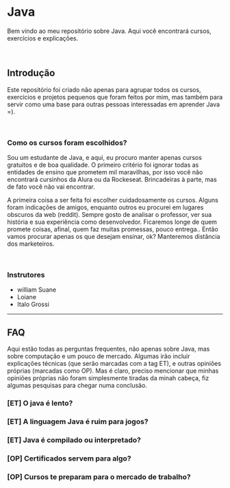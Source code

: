 # Java
Bem vindo ao meu repositório sobre Java. Aqui você encontrará cursos, exercícios e explicações.

</br>

## Introdução
Este repositório foi criado não apenas para agrupar todos os cursos, exercícios e projetos pequenos que foram feitos por mim, mas também para servir como uma base para outras pessoas interessadas em aprender Java =).

</br>

### Como os cursos foram escolhidos?
Sou um estudante de Java, e aqui, eu procuro manter apenas cursos gratuitos e de boa qualidade. 
O primeiro critério foi ignorar todas as entidades de ensino que prometem mil maravilhas, por isso você não encontrará cursinhos da Alura ou da Rockeseat. Brincadeiras à parte, mas de fato você não vai encontrar.

A primeira coisa a ser feita foi escolher cuidadosamente os cursos. Alguns foram indicações de amigos, enquanto outros eu procurei em lugares obscuros da web (reddit). 
Sempre gosto de analisar o professor, ver sua história e sua experiência como desenvolvedor. Ficaremos longe de quem promete coisas, afinal, quem faz muitas promessas, pouco entrega.. Então vamos procurar apenas os que desejam ensinar, ok? Manteremos distância dos marketeiros. 

</br>

### Instrutores
- william Suane
- Loiane
- Italo Grossi 
___________________________

## FAQ 
Aqui estão todas as perguntas frequentes, não apenas sobre Java, mas sobre computação e um pouco de mercado. 
Algumas irão incluir explicações técnicas (que serão marcadas com a tag ET), e outras opiniões próprias (marcadas como OP). 
Mas é claro, preciso mencionar que minhas opiniões próprias não foram simplesmente tiradas da minah cabeça, fiz algumas pesquisas para chegar numa conclusão. 

### [ET] O java é lento? 

### [ET] A linguagem Java é ruim para jogos?

### [ET] Java é compilado ou interpretado?

### [OP] Certificados servem para algo? 

### [OP] Cursos te preparam para o mercado de trabalho? 

